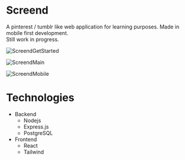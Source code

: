 # Screend
A pinterest / tumblr like web application for learning purposes.
Made in mobile first development. \
Still work in progress.

![ScreendGetStarted](https://user-images.githubusercontent.com/93653125/202743317-e70125fe-5efe-483e-b834-3510908e803a.png)

![ScreendMain](https://user-images.githubusercontent.com/93653125/202737563-38849e36-8f84-4abe-a026-d587a7b36ea8.png)

![ScreendMobile](https://user-images.githubusercontent.com/93653125/202741763-0ef513c2-0b3a-4e95-aa4b-5c081753015a.png)

# Technologies
  - Backend 
     - Nodejs 
     - Express.js
     - PostgreSQL
  - Frontend 
     - React 
     - Tailwind
